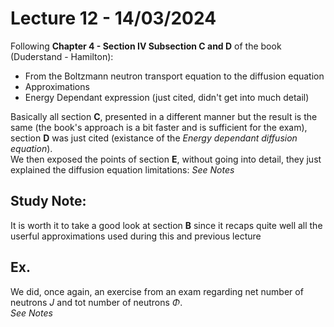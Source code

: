 # Lecture 12 - 14/03/2024
Following **Chapter 4 - Section IV Subsection C and D** of the book (Duderstand - Hamilton): 
- From the Boltzmann neutron transport equation to the diffusion equation
- Approximations
- Energy Dependant expression (just cited, didn't get into much detail)

Basically all section **C**, presented in a different manner but the result is the same (the book's approach is a bit faster and is sufficient for the exam), section **D** was just cited (existance of the *Energy dependant diffusion equation*).  
We then exposed the points of section **E**, without going into detail, they just explained the diffusion equation limitations: *See Notes*  

## Study Note:
It is worth it to take a good look at section **B** since it recaps quite well all the userful approximations used during this and previous lecture

## Ex.
We did, once again, an exercise from an exam regarding net number of neutrons $J$ and tot number of neutrons $\Phi$.  
*See Notes*